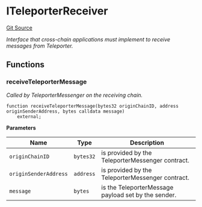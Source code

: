 # ITeleporterReceiver
[Git Source](https://github.com/ava-labs/teleporter/blob/cadc1420fd95195b094eea855b7496cc71b5be2a/src/Teleporter/ITeleporterReceiver.sol)

*Interface that cross-chain applications must implement to receive messages from Teleporter.*


## Functions
### receiveTeleporterMessage

*Called by TeleporterMessenger on the receiving chain.*


```solidity
function receiveTeleporterMessage(bytes32 originChainID, address originSenderAddress, bytes calldata message)
    external;
```
**Parameters**

|Name|Type|Description|
|----|----|-----------|
|`originChainID`|`bytes32`|is provided by the TeleporterMessenger contract.|
|`originSenderAddress`|`address`|is provided by the TeleporterMessenger contract.|
|`message`|`bytes`|is the TeleporterMessage payload set by the sender.|


